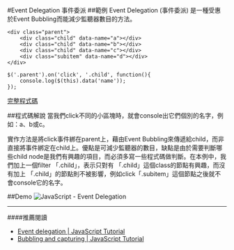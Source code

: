 #Event Delegation 事件委派
##範例
Event Delegation (事件委派) 是一種受惠於Event Bubbling而能減少監聽器數目的方法。

	<div class="parent">
	    <div class="child" data-name="a"></div>
	    <div class="child" data-name="b"></div>
	    <div class="child" data-name="c"></div>
		<div class="subitem" data-name="d"></div>
	</div>

	$('.parent').on('click', '.child', function(){
	    console.log($(this).data('name'));   
	});

[完整程式碼](event_delegation.html)

##程式碼解說
當我們click不同的小區塊時，就會console出它們個別的名字，例如：a、b或c。  

實作方法是將click事件綁在parent上，藉由Event Bubbling來傳遞給child，而非直接將事件綁定在child上。優點是可減少監聽器的數目，缺點是由於需要判斷哪些child node是我們有興趣的項目，而必須多寫一些程式碼做判斷。在本例中，我們加上一個filter 「.child」，表示只對有 「.child」這個class的節點有興趣，而沒有加上 「.child」的節點則不被影響，例如click「.subitem」這個節點之後就不會console它的名字。  

##Demo
![JavaScript - Event Delegation](https://lh3.googleusercontent.com/LqvkgUlH_l3vurtNjRuxKwEZMFCb5vDGE4MWdHizCwQ=w484-h352-no)

---
####推薦閱讀
- [Event delegation | JavaScript Tutorial](http://javascript.info/tutorial/event-delegation)
- [Bubbling and capturing | JavaScript Tutorial](http://javascript.info/tutorial/bubbling-and-capturing)